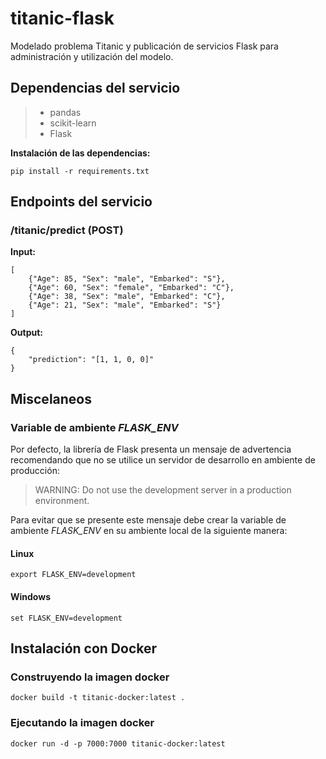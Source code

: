 titanic-flask
===
Modelado problema Titanic y publicación de servicios Flask para administración y utilización del modelo.

## Dependencias del servicio
> - pandas
> - scikit-learn
> - Flask

**Instalación de las dependencias:**
```
pip install -r requirements.txt
```

## Endpoints del servicio
### /titanic/predict (POST)
**Input:**
```
[
    {"Age": 85, "Sex": "male", "Embarked": "S"},
    {"Age": 60, "Sex": "female", "Embarked": "C"},
    {"Age": 38, "Sex": "male", "Embarked": "C"},
    {"Age": 21, "Sex": "male", "Embarked": "S"}
]
```
**Output:**
```
{
    "prediction": "[1, 1, 0, 0]"
}
```

## Miscelaneos
### Variable de ambiente *FLASK_ENV*
Por defecto, la librería de Flask presenta un mensaje de advertencia recomendando que no se utilice un servidor de desarrollo en ambiente de producción:
> WARNING: Do not use the development server in a production environment.

Para evitar que se presente este mensaje debe crear la variable de ambiente *FLASK_ENV* en su ambiente local de la siguiente manera:
#### Linux
```
export FLASK_ENV=development
```
#### Windows
```
set FLASK_ENV=development
```

## Instalación con Docker
### Construyendo la imagen docker
```
docker build -t titanic-docker:latest .
```
### Ejecutando la imagen docker
```
docker run -d -p 7000:7000 titanic-docker:latest
```
